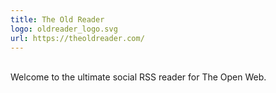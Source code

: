 ```yaml
---
title: The Old Reader
logo: oldreader_logo.svg
url: https://theoldreader.com/
---
```

<br>Welcome to the ultimate social RSS reader for The Open Web.